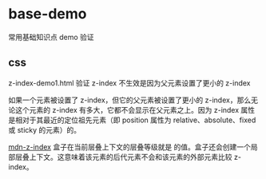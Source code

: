# base-demo

常用基础知识点 demo 验证

## css

z-index-demo1.html 验证 z-index 不生效是因为父元素设置了更小的 z-index

如果一个元素被设置了 z-index，但它的父元素被设置了更小的 z-index，那么无论这个元素的 z-index 有多大，它都不会显示在父元素之上。因为 z-index 属性是相对于其最近的定位祖先元素（即 position 属性为 relative、absolute、fixed 或 sticky 的元素）的。

[mdn-z-index](https://developer.mozilla.org/zh-CN/docs/Web/CSS/z-index)
盒子在当前层叠上下文的层叠等级就是 <integer> 的值。盒子还会创建一个局部层叠上下文。这意味着该元素的后代元素不会和该元素的外部元素比较 z-index。
